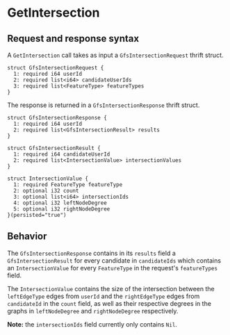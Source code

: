 # GetIntersection

## Request and response syntax

A `GetIntersection` call takes as input a `GfsIntersectionRequest` thrift struct.

```thrift
struct GfsIntersectionRequest {
  1: required i64 userId
  2: required list<i64> candidateUserIds
  3: required list<FeatureType> featureTypes
}
```

The response is returned in a `GfsIntersectionResponse` thrift struct.

```thrift
struct GfsIntersectionResponse {
  1: required i64 userId
  2: required list<GfsIntersectionResult> results
}

struct GfsIntersectionResult {
  1: required i64 candidateUserId
  2: required list<IntersectionValue> intersectionValues
}

struct IntersectionValue {
  1: required FeatureType featureType
  2: optional i32 count
  3: optional list<i64> intersectionIds
  4: optional i32 leftNodeDegree
  5: optional i32 rightNodeDegree
}(persisted="true")
```

## Behavior

The `GfsIntersectionResponse` contains in its `results` field a `GfsIntersectionResult` for every candidate in `candidateIds` which contains an `IntersectionValue` for every `FeatureType` in the request's `featureTypes` field.

The `IntersectionValue` contains the size of the intersection between the `leftEdgeType` edges from `userId` and the `rightEdgeType` edges from `candidateId` in the `count` field, as well as their respective degrees in the graphs in `leftNodeDegree` and `rightNodeDegree` respectively.

**Note:** the `intersectionIds` field currently only contains `Nil`.
